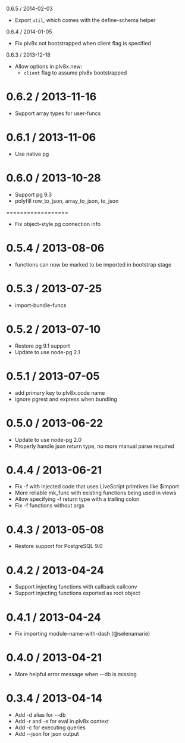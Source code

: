 0.6.5 / 2014-02-03
  * Export `util`, which comes with the define-schema helper

0.6.4 / 2014-01-05
  * Fix plv8x not bootstrapped when client flag is specified

0.6.3 / 2013-12-18
  * Allow options in plv8x.new:
    * `client` flag to assume plv8x bootstrapped

0.6.2 / 2013-11-16
==================
  * Support array types for user-funcs

0.6.1 / 2013-11-06
==================
  * Use native pg

0.6.0 / 2013-10-28
==================
  * Support pg 9.3
  * polyfill row_to_json, array_to_json, to_json

==================
  * Fix object-style pg connection info

0.5.4 / 2013-08-06
==================
  * functions can now be marked to be imported in bootstrap stage

0.5.3 / 2013-07-25
==================
  * import-bundle-funcs

0.5.2 / 2013-07-10
==================
  * Restore pg 9.1 support
  * Update to use node-pg 2.1

0.5.1 / 2013-07-05
==================
  * add primary key to plv8x.code name
  * ignore pgrest and express when bundling

0.5.0 / 2013-06-22
==================
  * Update to use node-pg 2.0
  * Properly handle json return type, no more manual parse required

0.4.4 / 2013-06-21
==================
  * Fix -f with injected code that uses LiveScript primtives like $import
  * More reliable mk_func with existing functions being used in views
  * Allow specifying -f return type with a trailing colon
  * Fix -f functions without args

0.4.3 / 2013-05-08
==================
  * Restore support for PostgreSQL 9.0

0.4.2 / 2013-04-24
==================
  * Support injecting functions with callback callconv
  * Support injecting functions exported as root object

0.4.1 / 2013-04-24
==================
  * Fix importing module-name-with-dash (@selenamarie)

0.4.0 / 2013-04-21
==================
  * More helpful error message when --db is missing

0.3.4 / 2013-04-14
==================

  * Add -d alias for --db
  * Add -r and -e for eval in plv8x context
  * Add -c for executing queries
  * Add --json for json output

